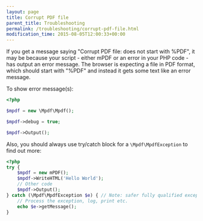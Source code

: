 ```yaml
---
layout: page
title: Corrupt PDF file
parent_title: Troubleshooting
permalink: /troubleshooting/corrupt-pdf-file.html
modification_time: 2015-08-05T12:00:33+00:00
---
```


If you get a message saying "Corrupt PDF file: does not start with %PDF", it may be because your script - either 
mPDF or an error in your PHP code - has output an error message. The browser is expecting a file in PDF format, 
which should start with "%PDF" and instead it gets some text like an error message.

To show error message(s):

```php
<?php

$mpdf = new \Mpdf\Mpdf();

$mpdf->debug = true;

$mpdf->Output();


```

Also, you should always use try/catch block for a `\Mpdf\MpdfException` to find out more:

```php
<?php
try {
    $mpdf = new mPDF();
    $mpdf->WriteHTML('Hello World');
    // Other code
    $mpdf->Output();
} catch (\Mpdf\MpdfException $e) { // Note: safer fully qualified exception name used for catch
    // Process the exception, log, print etc.
    echo $e->getMessage();
}

```
